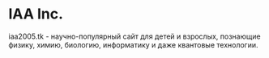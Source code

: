 # IAA Inc.

iaa2005.tk - научно-популярный сайт для детей и взрослых, познающие физику, химию, биологию, информатику и даже квантовые технологии.
